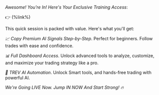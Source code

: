 *Awesome\! You\'re In\! Here\'s Your Exclusive Training Access*\:

👉 (%link%)

This quick session is packed with value\. Here\'s what you\'ll get\:

*📈 Copy Premium AI Signals Step\-by\-Step*\. Perfect for beginners\. Follow trades with ease and confidence\.

*📊 Full Dashboard Access*\. Unlock advanced tools to analyze\, customize\, and maximize your trading strategy like a pro\.

*🤖 TREV AI Automation*\. Unlock Smart tools\, and hands\-free trading with powerful AI\.

*We\'re Going LIVE Now\. Jump IN NOW And Start Strong\! 🔥*